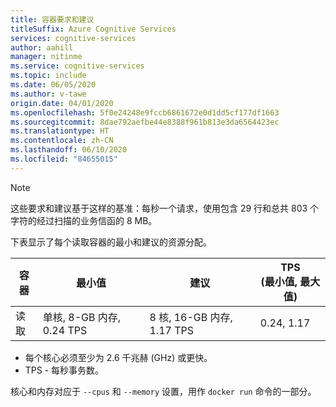 ```yaml
---
title: 容器要求和建议
titleSuffix: Azure Cognitive Services
services: cognitive-services
author: aahill
manager: nitinme
ms.service: cognitive-services
ms.topic: include
ms.date: 06/05/2020
ms.author: v-tawe
origin.date: 04/01/2020
ms.openlocfilehash: 5f0e24248e9fccb6861672e0d1dd5cf177df1663
ms.sourcegitcommit: 8dae792aefbe44e8388f961b813e3da6564423ec
ms.translationtype: HT
ms.contentlocale: zh-CN
ms.lasthandoff: 06/10/2020
ms.locfileid: "84655015"
---
```

> [!NOTE]
> 这些要求和建议基于这样的基准：每秒一个请求，使用包含 29 行和总共 803 个字符的经过扫描的业务信函的 8 MB。

下表显示了每个读取容器的最小和建议的资源分配。

| 容器 | 最小值 | 建议 |TPS<br>(最小值, 最大值)|
|-----------|---------|-------------|--|
| 读取 | 单核, 8-GB 内存, 0.24 TPS | 8 核, 16-GB 内存, 1.17 TPS | 0.24, 1.17 |

* 每个核心必须至少为 2.6 千兆赫 (GHz) 或更快。
* TPS - 每秒事务数。

核心和内存对应于 `--cpus` 和 `--memory` 设置，用作 `docker run` 命令的一部分。
